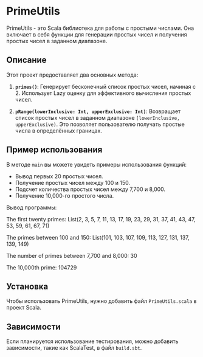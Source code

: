 # PrimeUtils

PrimeUtils - это Scala библиотека для работы с простыми числами. Она включает в себя функции для генерации простых чисел и получения простых чисел в заданном диапазоне.

## Описание

Этот проект предоставляет два основных метода:

1. **`primes()`**: Генерирует бесконечный список простых чисел, начиная с 2. Использует Lazy оценку для эффективного вычисления простых чисел.
  
2. **`pRange(lowerInclusive: Int, upperExclusive: Int)`**: Возвращает список простых чисел в заданном диапазоне `[lowerInclusive, upperExclusive)`. Это позволяет пользователю получать простые числа в определённых границах.

## Пример использования

В методе `main` вы можете увидеть примеры использования функций:

- Вывод первых 20 простых чисел.
- Получение простых чисел между 100 и 150.
- Подсчет количества простых чисел между 7,700 и 8,000.
- Получение 10,000-го простого числа.

Вывод программы:

The first twenty primes:
List(2, 3, 5, 7, 11, 13, 17, 19, 23, 29, 31, 37, 41, 43, 47, 53, 59, 61, 67, 71)

The primes between 100 and 150:
List(101, 103, 107, 109, 113, 127, 131, 137, 139, 149)

The number of primes between 7,700 and 8,000:
30

The 10,000th prime:
104729


## Установка

Чтобы использовать PrimeUtils, нужно добавить файл `PrimeUtils.scala` в проект Scala.

## Зависимости

Если планируется использование тестирования, можно добавить зависимости, такие как ScalaTest, в файл `build.sbt`.
